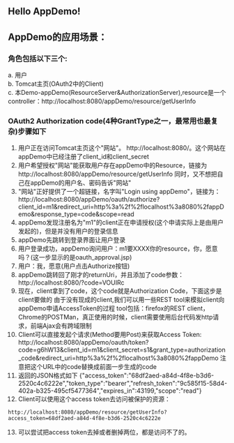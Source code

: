 ## Hello AppDemo!  

## AppDemo的应用场景：  

### 角色包括以下三个:  

a. 用户  
b. Tomcat主页(OAuth2中的Client)  
c. 本Demo-appDemo(ResourceServer&AuthorizationServer),resource是一个controller：http://localhost:8080/appDemo/resource/getUserInfo  

### OAuth2 Authorization code(4种GrantType之一，最常用也最复杂)步骤如下  

1. 用户正在访问Tomcat主页这个"网站"。 http://localhost:8080/。这个网站在appDemo中已经注册了client_id和client_secret
2. 用户希望授权"网站"能获取用户存在appDemo中的Resource，链接为http://localhost:8080/appDemo/resource/getUserInfo 同时，又不想把自己在appDemo的用户名、密码告诉"网站"  
3. "网站"正好提供了一个超链接，名字叫"Login using appDemo"，链接为：
 http://localhost:8080/appDemo/oauth/authorize?client_id=m1&redirect_uri=http%3a%2f%2flocalhost%3a8080%2fappDemo&response_type=code&scope=read  
4. appDemo发现注册名为"m1"的client正在申请授权(这个申请实际上是由用户发起的)，但是并没有用户的登录信息  
5. appDemo先跳转到登录界面让用户登录  
6. 用户登录成功，appDemo询问用户：m1要XXXX你的resource，你，愿意吗？(这一步显示的是oauth_approval.jsp)  
7. 用户：我，愿意(用户点击Authorize按钮)  
8. appDemo跳转回了刚才的returnUri，并且添加了code参数：http://localhost:8080/?code=VOUIRc  
9. 现在，client拿到了code，这个code就是Authorization Code，下面这步是client要做的	 由于没有现成的client,我们可以用一些REST tool来模拟client向appDemo申请AccessToken的过程 	tool包括：firefox的REST client，Chrome的POSTMan，真正使用的时候，client需要使用后台代码发http请求，前端Ajax会有跨域限制  
10. Client可以直接发起个请求(Method要用Post)来获取Access Token:
		http://localhost:8080/appDemo/oauth/token?code=g6hW13&client_id=m1&client_secret=s1&grant_type=authorization_code&redirect_uri=http%3a%2f%2flocalhost%3a8080%2fappDemo
		注意把这个URL中的code替换成前面一步生成的code  
11. 返回的JSON格式如下
{"access_token":"68df2aed-a84d-4f8e-b3d6-2520c4c6222e","token_type":"bearer","refresh_token":"9c585f15-58d4-402a-b325-495cf5477364","expires_in":43199,"scope":"read"}  
12.  Client可以使用这个access token去访问被保护的资源：  

	http://localhost:8080/appDemo/resource/getUserInfo?access_token=68df2aed-a84d-4f8e-b3d6-2520c4c6222e  
13. 可以尝试把access token去掉或者删掉两位，都是访问不了的。  

